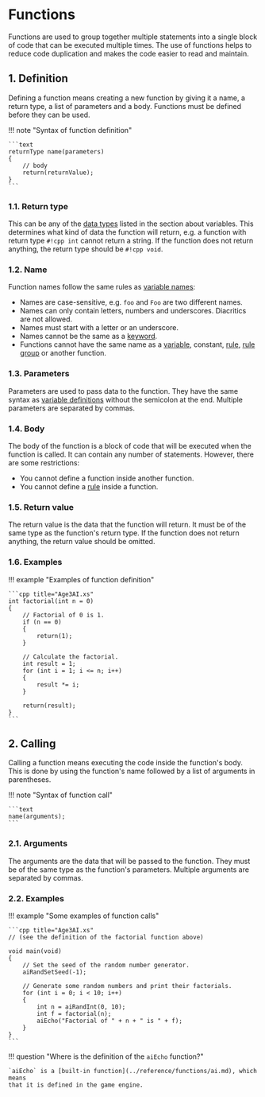 # Functions

Functions are used to group together multiple statements into a single block of
code that can be executed multiple times. The use of functions helps to reduce
code duplication and makes the code easier to read and maintain.

## 1. Definition

Defining a function means creating a new function by giving it a name, a return
type, a list of parameters and a body. Functions must be defined before they can
be used.

!!! note "Syntax of function definition"

    ```text
    returnType name(parameters)
    {
        // body
        return(returnValue);
    }
    ```

### 1.1. Return type

This can be any of the [data types](variables.md#1-data-types) listed in the
section about variables. This determines what kind of data the function will
return, e.g. a function with return type `#!cpp int` cannot return a string.
If the function does not return anything, the return type should be `#!cpp void`.

### 1.2. Name

Function names follow the same rules as [variable names](variables.md#212-name):

- Names are case-sensitive, e.g. `foo` and `Foo` are two different names.
- Names can only contain letters, numbers and underscores. Diacritics are not
  allowed.
- Names must start with a letter or an underscore.
- Names cannot be the same as a [keyword](../reference/keywords.md).
- Functions cannot have the same name as a [variable](variables.md), constant,
  [rule](rules.md), [rule group](rules.md#12-group-name) or another function.

### 1.3. Parameters

Parameters are used to pass data to the function. They have the same syntax as
[variable definitions](variables.md#21-definition) without the semicolon at the
end. Multiple parameters are separated by commas.

### 1.4. Body

The body of the function is a block of code that will be executed when the
function is called. It can contain any number of statements. However, there
are some restrictions:

- You cannot define a function inside another function.
- You cannot define a [rule](rules.md) inside a function.

### 1.5. Return value

The return value is the data that the function will return. It must be of the
same type as the function's return type. If the function does not return
anything, the return value should be omitted.

### 1.6. Examples

!!! example "Examples of function definition"

    ```cpp title="Age3AI.xs"
    int factorial(int n = 0)
    {
        // Factorial of 0 is 1.
        if (n == 0)
        {
            return(1);
        }

        // Calculate the factorial.
        int result = 1;
        for (int i = 1; i <= n; i++)
        {
            result *= i;
        }

        return(result);
    }
    ```

## 2. Calling

Calling a function means executing the code inside the function's body. This is
done by using the function's name followed by a list of arguments in parentheses.

!!! note "Syntax of function call"

    ```text
    name(arguments);
    ```

### 2.1. Arguments

The arguments are the data that will be passed to the function. They must be of
the same type as the function's parameters. Multiple arguments are separated by
commas.

### 2.2. Examples

!!! example "Some examples of function calls"

    ```cpp title="Age3AI.xs"
    // (see the definition of the factorial function above)

    void main(void)
    {
        // Set the seed of the random number generator.
        aiRandSetSeed(-1);

        // Generate some random numbers and print their factorials.
        for (int i = 0; i < 10; i++)
        {
            int n = aiRandInt(0, 10);
            int f = factorial(n);
            aiEcho("Factorial of " + n + " is " + f);
        }
    }
    ```

!!! question "Where is the definition of the `aiEcho` function?"

    `aiEcho` is a [built-in function](../reference/functions/ai.md), which means
    that it is defined in the game engine.
